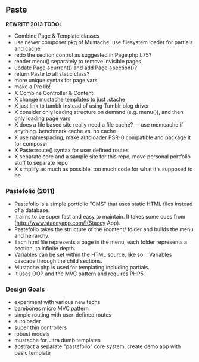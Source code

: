 ## Paste

**REWRITE 2013 TODO:**

- Combine Page & Template classes
- use newer composer pkg of Mustache. use filesystem loader for partials and cache
- redo the section control as suggested in Page.php L75?
- render menu() separately to remove invisible pages
- update Page->current() and add Page->section()?
- return Paste to all static class?
- more unique syntax for page vars
- make a Pre lib!
- X Combine Controller & Content
- X change mustache templates to just .stache
- X just link to tumblr instead of using Tumblr blog driver
- X consider only loading structure on demand (e.g. menu()), and then only loading page vars
- X does a file based site really need a file cache? -- use memcache if anything. benchmark cache vs. no cache
- X use namespacing, make autoloader PSR-0 compatible and package it for composer
- X Paste::route() syntax for user defined routes
- X separate core and a sample site for this repo, move personal portfolio stuff to separate repo
- X simplify as much as possible. too much code for what it's supposed to be



### Pastefolio (2011)

- Pastefolio is a simple portfolio "CMS" that uses static HTML files instead of a database.
- It aims to be super fast and easy to maintain. It takes some cues from [http://www.staceyapp.com/](Stacey App).
- Pastefolio takes the structure of the /content/ folder and builds the menu and heirarchy. 
- Each html file represents a page in the menu, each folder represents a section, to infinite depth.
- Variables can be set within the HTML source, like so: <!-- template: master -->. Variables cascade through the child sections.
- Mustache.php is used for templating including partials.
- It uses OOP and the MVC pattern and requires PHP5.

### Design Goals

* experiment with various new techs
* barebones micro MVC pattern
* simple routing with user-defined routes
* autoloader
* super thin controllers
* robust models
* mustache for ultra dumb templates
* abstract a separate "pastefolio" core system, create demo app with basic template